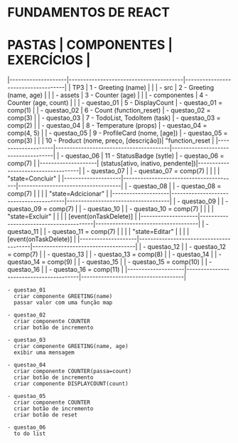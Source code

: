 # FUNDAMENTOS DE REACT
# PASTAS             | COMPONENTES                            | EXERCÍCIOS                         |
|--------------------|----------------------------------------|------------------------------------|
| TP3                | 1  - Greeting (name)                   |                                    |
|   - src            | 2  - Greeting (name, age)              |                                    |
|      - assets      | 3  - Counter (age)                     |                                    |
|      - componentes | 4  - Counter (age, count)              |                                    |
|   - questao_01     | 5  - DisplayCount                      |  - questao_01 = comp(1)            |
|   - questao_02     | 6  - Count (function_reset)            |  - questao_02 = comp(3)            |
|   - questao_03     | 7  - TodoList, TodoItem (task)         |  - questao_03 = comp(2)            |
|   - questao_04     | 8  - Temperature (props)               |  - questao_04 = comp(4, 5)         |
|   - questao_05     | 9  - ProfileCard (nome, [age])         |  - questao_05 = comp(3)            |
|                    | 10 - Product (nome, preço, [descrição])|             "function_reset        |
|--------------------|----------------------------------------|------------------------------------|
|   - questao_06     | 11 - StatusBadge (sytle)               |  - questao_06 = comp(7)            |
|--------------------|      (status[ativo, inativo, pendente])|------------------------------------|
|   - questao_07     |                                        |  - questao_07 = comp(7)            |
|                    |                                        |             "state=Concluir"       |
|--------------------|----------------------------------------|------------------------------------|
|   - questao_08     |                                        |  - questao_08 = comp(7)            |
|                    |                                        |             "state=Adcicionar"     |
|--------------------|----------------------------------------|------------------------------------|
|   - questao_09     |                                        |  - questao_09 = comp(7)            |
|   - questao_10     |                                        |  - questao_10 = comp(7)            |
|                    |                                        |             "state=Excluir"        |
|                    |                                        |             [event(onTaskDelete)]  |
|--------------------|----------------------------------------|------------------------------------|
|   - questao_11     |                                        |  - questao_11 = comp(7)            |
|                    |                                        |             "state=Editar"         |
|                    |                                        |             [event(onTaskDelete)]  |
|--------------------|----------------------------------------|------------------------------------|
|   - questao_12     |                                        |  - questao_12 = comp(7)            |
|   - questao_13     |                                        |  - questao_13 = comp(8)            |
|   - questao_14     |                                        |  - questao_14 = comp(9)            |
|   - questao_15     |                                        |  - questao_15 = comp(10)           |
|   - questao_16     |                                        |  - questao_16 = comp(11)           |
|--------------------|----------------------------------------|------------------------------------|



    - questao_01
      criar componente GREETING(name)
      passar valor com uma função map

    - questao_02
      criar componente COUNTER
      criar botão de incremento

    - questao_03
      criar componente GREETING(name, age)
      exibir uma mensagem

    - questao_04
      criar componente COUNTER(passa=count)
      criar botão de incremento
      criar componente DISPLAYCOUNT(count)

    - questao_05
      criar componente COUNTER
      criar botão de incremento
      criar botão de reset

    - questao_06
      to do list